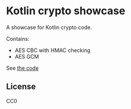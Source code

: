 # Kotlin crypto showcase

A showcase for Kotlin crypto code.

Contains:

* AES CBC with HMAC checking
* AES GCM

See [the code](../test/kotlin/de/mkammerer/Crypto.kt)

## License
CC0
